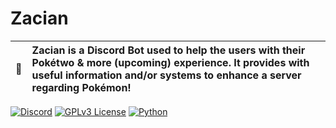 # Zacian
| 📑 | Zacian is a Discord Bot used to help the users with their Pokétwo & more (upcoming) experience. It provides with useful information and/or systems to enhance a server regarding Pokémon! |
| :--------: | :---------------------------------------------------------------------------------------------------------------------------------------------------------------------- |

[![Discord](https://img.shields.io/badge/DISCORD-JOIN-success?style=for-the-badge&logo=Discord)](https://discord.gg/T2WfEdazyG)
[![GPLv3 License](https://img.shields.io/badge/LICENSE-GPL--3.0-important?style=for-the-badge&logo=readthedocs)](https://github.com/OptimumArchitect/Zacian/blob/main/LICENSE)
[![Python](https://img.shields.io/badge/PYTHON-3.8-informational?style=for-the-badge&logo=python)](https://github.com/OptimumArchitect/Zacian/blob/main/LICENSE)
